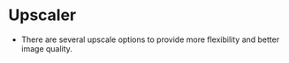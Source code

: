 # Upscaler

- There are several upscale options to provide more flexibility and better image quality.
